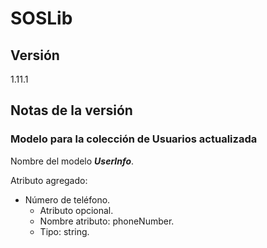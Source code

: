 # SOSLib

## Versión

1.11.1

## Notas de la versión

### Modelo para la colección de Usuarios actualizada

Nombre del modelo ***UserInfo***.

Atributo agregado:

- Número de teléfono.
  - Atributo opcional.
  - Nombre atributo: phoneNumber.
  - Tipo: string.
